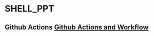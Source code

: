 # SHELL_PPT

## Github Actions [Github Actions and Workflow](https://github.com/Shunux-Stuxnet/Shell_FA)


